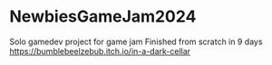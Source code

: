# NewbiesGameJam2024
Solo gamedev project for game jam
Finished from scratch in 9 days
https://bumblebeelzebub.itch.io/in-a-dark-cellar

